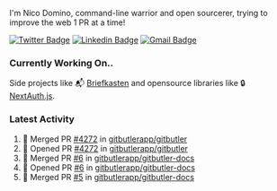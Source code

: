 
I'm Nico Domino, command-line warrior and open sourcerer, trying to improve the web 1 PR at a time!

[![Twitter Badge](https://img.shields.io/badge/-@ndom91-1ca0f1?style=flat-square&labelColor=1ca0f1&logo=twitter&logoColor=white&link=https://twitter.com/ndom91)](https://twitter.com/ndom91) [![Linkedin Badge](https://img.shields.io/badge/-ndom91-blue?style=flat-square&logo=Linkedin&logoColor=white&link=https://www.linkedin.com/in/ndom91/)](https://www.linkedin.com/in/ndom91/) [![Gmail Badge](https://img.shields.io/badge/-yo@ndo.dev-c14438?style=flat-square&logo=mail.ru&logoColor=white&link=mailto:yo@ndo.dev)](mailto:yo@ndo.dev)

### Currently Working On..

Side projects like 📬 [Briefkasten](https://briefkastenhq.com) and opensource libraries like 🔒 [NextAuth.js](https://github.com/nextauthjs/next-auth).

<!--START_SECTION_PROFILE_VIEWS:readme-info-->
<!--END_SECTION_PROFILE_VIEWS:readme-info-->

<!--START_SECTION_DAILY_COMMIT:readme-info-->
<!--END_SECTION_DAILY_COMMIT:readme-info-->

<!--START_SECTION_WEEKLY_COMMIT:readme-info-->
<!--END_SECTION_WEEKLY_COMMIT:readme-info-->

### Latest Activity

<!--START_SECTION:activity-->
1. 🎉 Merged PR [#4272](https://github.com/gitbutlerapp/gitbutler/pull/4272) in [gitbutlerapp/gitbutler](https://github.com/gitbutlerapp/gitbutler)
2. 💪 Opened PR [#4272](https://github.com/gitbutlerapp/gitbutler/pull/4272) in [gitbutlerapp/gitbutler](https://github.com/gitbutlerapp/gitbutler)
3. 🎉 Merged PR [#6](https://github.com/gitbutlerapp/gitbutler-docs/pull/6) in [gitbutlerapp/gitbutler-docs](https://github.com/gitbutlerapp/gitbutler-docs)
4. 💪 Opened PR [#6](https://github.com/gitbutlerapp/gitbutler-docs/pull/6) in [gitbutlerapp/gitbutler-docs](https://github.com/gitbutlerapp/gitbutler-docs)
5. 🎉 Merged PR [#5](https://github.com/gitbutlerapp/gitbutler-docs/pull/5) in [gitbutlerapp/gitbutler-docs](https://github.com/gitbutlerapp/gitbutler-docs)
<!--END_SECTION:activity-->
